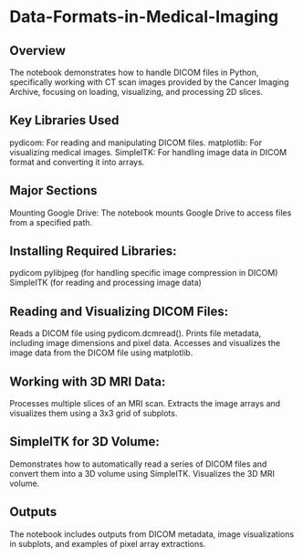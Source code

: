 # Data-Formats-in-Medical-Imaging
## Overview
The notebook demonstrates how to handle DICOM files in Python, specifically working with CT scan images provided by the Cancer Imaging Archive, focusing on loading, visualizing, and processing 2D slices.
## Key Libraries Used
pydicom: For reading and manipulating DICOM files.
matplotlib: For visualizing medical images.
SimpleITK: For handling image data in DICOM format and converting it into arrays.
## Major Sections
Mounting Google Drive: The notebook mounts Google Drive to access files from a specified path.
## Installing Required Libraries:
pydicom
pylibjpeg (for handling specific image compression in DICOM)
SimpleITK (for reading and processing image data)
## Reading and Visualizing DICOM Files:
Reads a DICOM file using pydicom.dcmread().
Prints file metadata, including image dimensions and pixel data.
Accesses and visualizes the image data from the DICOM file using matplotlib.
## Working with 3D MRI Data:
Processes multiple slices of an MRI scan.
Extracts the image arrays and visualizes them using a 3x3 grid of subplots.
## SimpleITK for 3D Volume:
Demonstrates how to automatically read a series of DICOM files and convert them into a 3D volume using SimpleITK.
Visualizes the 3D MRI volume.
## Outputs
The notebook includes outputs from DICOM metadata, image visualizations in subplots, and examples of pixel array extractions.
